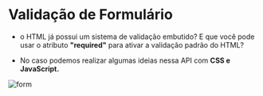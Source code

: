 # Validação de Formulário

- o HTML já possui um sistema de validação embutido? E que você pode usar o atributo **"required"** para ativar a validação padrão do HTML?

 - No caso podemos realizar algumas ideias nessa API com **CSS e JavaScript.**

![form](https://user-images.githubusercontent.com/60434681/84960248-812eb300-b0d7-11ea-846e-ceba44737d3e.gif)

 

